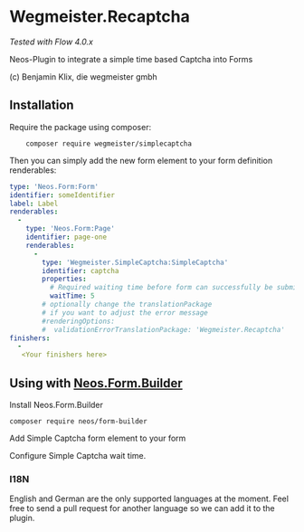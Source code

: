 # Wegmeister.Recaptcha
*Tested with Flow 4.0.x*

Neos-Plugin to integrate a simple time based Captcha into Forms

(c) Benjamin Klix, die wegmeister gmbh


## Installation

Require the package using composer:
```
    composer require wegmeister/simplecaptcha
```

Then you can simply add the new form element to your form definition renderables:
```yaml
type: 'Neos.Form:Form'
identifier: someIdentifier
label: Label
renderables:
  -
    type: 'Neos.Form:Page'
    identifier: page-one
    renderables:
      -
        type: 'Wegmeister.SimpleCaptcha:SimpleCaptcha'
        identifier: captcha
        properties:
          # Required waiting time before form can successfully be submitted:
          waitTime: 5
        # optionally change the translationPackage
        # if you want to adjust the error message
        #renderingOptions:
        #  validationErrorTranslationPackage: 'Wegmeister.Recaptcha'
finishers:
  -
   <Your finishers here>
```
## Using with [Neos.Form.Builder](https://github.com/neos/form-builder)

Install Neos.Form.Builder
```
composer require neos/form-builder
```

Add Simple Captcha form element to your form

Configure Simple Captcha wait time.

### I18N

English and German are the only supported languages at the moment. Feel free to send a pull request for another language so we can add it to the plugin.



